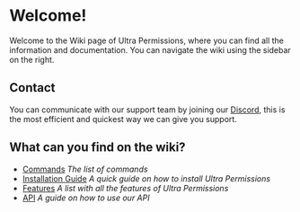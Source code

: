 # Welcome!
Welcome to the Wiki page of Ultra Permissions, where you can find all the information and documentation. You can navigate the wiki using the sidebar on the right.
<br>

## Contact
You can communicate with our support team by joining our [Discord](/discord), this is the most efficient and quickest way we can give you support.
<br>

## What can you find on the wiki?
 - [Commands](/wiki/overview) *The list of commands*
 - [Installation Guide](/wiki/installation) *A quick guide on how to install Ultra Permissions*
 - [Features](/wiki/features) *A list with all the features of Ultra Permissions*
 - [API](/wiki/api) *A guide on how to use our API*

